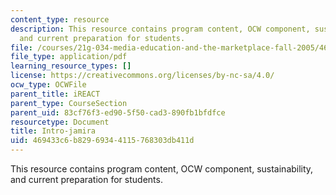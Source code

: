 ```yaml
---
content_type: resource
description: This resource contains program content, OCW component, sustainability,
  and current preparation for students.
file: /courses/21g-034-media-education-and-the-marketplace-fall-2005/469433c6b82969344115768303db411d_MIT21G_034F05_ireactmat.pdf
file_type: application/pdf
learning_resource_types: []
license: https://creativecommons.org/licenses/by-nc-sa/4.0/
ocw_type: OCWFile
parent_title: iREACT
parent_type: CourseSection
parent_uid: 83cf76f3-ed90-5f50-cad3-890fb1bfdfce
resourcetype: Document
title: Intro-jamira
uid: 469433c6-b829-6934-4115-768303db411d
---
```

This resource contains program content, OCW component, sustainability, and current preparation for students.